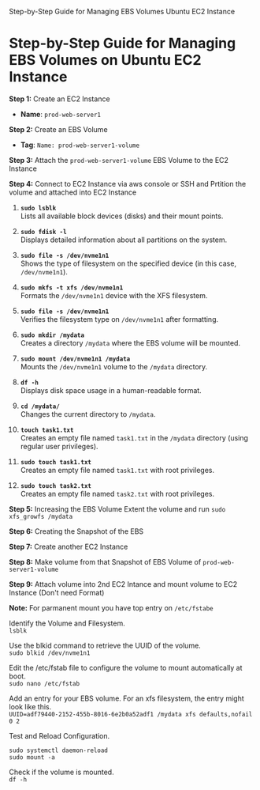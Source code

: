 Step-by-Step Guide for Managing EBS Volumes Ubuntu EC2 Instance

# Step-by-Step Guide for Managing EBS Volumes on Ubuntu EC2 Instance

**Step 1:** Create an EC2 Instance
- **Name**: `prod-web-server1`

**Step 2:** Create an EBS Volume
- **Tag**: `Name: prod-web-server1-volume`

**Step 3:** Attach the `prod-web-server1-volume` EBS Volume to the EC2 Instance

**Step 4:** Connect to EC2 Instance via aws console or SSH and Prtition the volume and attached into EC2 Instance
1. **`sudo lsblk`**  
   Lists all available block devices (disks) and their mount points.

2. **`sudo fdisk -l`**  
   Displays detailed information about all partitions on the system.

3. **`sudo file -s /dev/nvme1n1`**  
   Shows the type of filesystem on the specified device (in this case, `/dev/nvme1n1`).

4. **`sudo mkfs -t xfs /dev/nvme1n1`**  
   Formats the `/dev/nvme1n1` device with the XFS filesystem.

5. **`sudo file -s /dev/nvme1n1`**  
   Verifies the filesystem type on `/dev/nvme1n1` after formatting.

6. **`sudo mkdir /mydata`**  
   Creates a directory `/mydata` where the EBS volume will be mounted.

7. **`sudo mount /dev/nvme1n1 /mydata`**  
   Mounts the `/dev/nvme1n1` volume to the `/mydata` directory.

8. **`df -h`**  
   Displays disk space usage in a human-readable format.

9. **`cd /mydata/`**  
   Changes the current directory to `/mydata`.

10. **`touch task1.txt`**  
    Creates an empty file named `task1.txt` in the `/mydata` directory (using regular user privileges).

11. **`sudo touch task1.txt`**  
    Creates an empty file named `task1.txt` with root privileges.

12. **`sudo touch task2.txt`**  
    Creates an empty file named `task2.txt` with root privileges.


**Step 5:** Increasing the EBS Volume
   Extent the volume and run `sudo xfs_growfs /mydata`

**Step 6:** Creating the Snapshot of the EBS 

**Step 7:** Create another EC2 Instance

**Step 8:** Make volume from that Snapshot of EBS Volume of `prod-web-server1-volume`

**Step 9:** Attach volume into 2nd EC2 Intance and mount volume to EC2 Instance (Don't need Format)

**Note:** For parmanent mount you have top entry on `/etc/fstabe`

Identify the Volume and Filesystem.\
`lsblk`

Use the blkid command to retrieve the UUID of the volume.\
`sudo blkid /dev/nvme1n1`

Edit the /etc/fstab file to configure the volume to mount automatically at boot.\
`sudo nano /etc/fstab`

Add an entry for your EBS volume. For an xfs filesystem, the entry might look like this.\
`UUID=adf79440-2152-455b-8016-6e2b0a52adf1 /mydata xfs defaults,nofail 0 2`

Test and Reload Configuration.
```
sudo systemctl daemon-reload
sudo mount -a
```

Check if the volume is mounted.\
`df -h`


